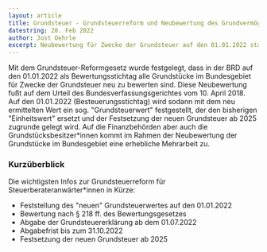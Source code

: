 ```yaml
---
layout: article
title: Grundsteuer - Grundsteuerreform und Neubewertung des Grundvermögens
datestring: 28. Feb 2022
author: Jost Oehrle
excerpt: Neubewertung für Zwecke der Grundsteuer auf den 01.01.2022 startet ab dem 1. Juli, alle Grundstückseigentümer sind zur Abgabe einer Feststellungserklärung verpflichtet. Mehr dazu hier...
---
```


Mit dem Grundsteuer-Reformgesetz wurde festgelegt, dass in der BRD auf den 01.01.2022 als Bewertungsstichtag alle Grundstücke im Bundesgebiet für Zwecke der Grundsteuer neu zu bewerten sind. Diese Neubewertung fußt auf dem Urteil des Bundesverfassungsgerichtes vom 10. April 2018. Auf den 01.01.2022 (Besteuerungsstichtag) wird sodann mit dem neu ermittelten Wert ein sog. "Grundsteuerwert" festgestellt, der den bisherigen "Einheitswert" ersetzt und der Festsetzung der neuen Grundsteuer ab 2025 zugrunde gelegt wird. Auf die Finanzbehörden aber auch die Grundstücksbesitzer\*innen kommt im Rahmen der Neubewertung der Grundstücke im Bundesgebiet eine erhebliche Mehrarbeit zu.

### Kurzüberblick

Die wichtigsten Infos zur Grundsteuerreform für Steuerberateranwärter\*innen in Kürze:

- Feststellung des "neuen" Grundsteuerwertes auf den 01.01.2022
- Bewertung nach § 218 ff. des Bewertungsgesetzes
- Abgabe der Grundsteuererklärung ab dem 01.07.2022
- Abgabefrist bis zum 31.10.2022
- Festsetzung der neuen Grundsteuer ab 2025
